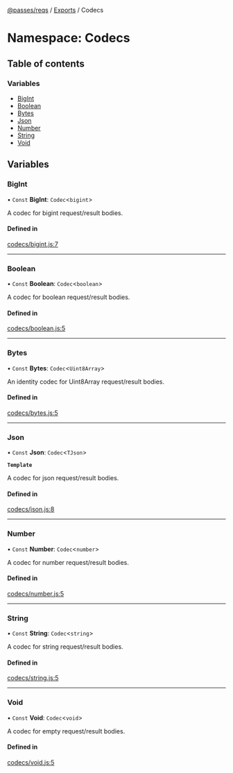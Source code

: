 [@passes/reqs](../README.md) / [Exports](../modules.md) / Codecs

# Namespace: Codecs

## Table of contents

### Variables

- [BigInt](Codecs.md#bigint)
- [Boolean](Codecs.md#boolean)
- [Bytes](Codecs.md#bytes)
- [Json](Codecs.md#json)
- [Number](Codecs.md#number)
- [String](Codecs.md#string)
- [Void](Codecs.md#void)

## Variables

### BigInt

• `Const` **BigInt**: `Codec`\<`bigint`\>

A codec for bigint request/result bodies.

#### Defined in

[codecs/bigint.js:7](https://github.com/passes-org/passes/blob/55014ff/packages/reqs/src/codecs/bigint.js#L7)

___

### Boolean

• `Const` **Boolean**: `Codec`\<`boolean`\>

A codec for boolean request/result bodies.

#### Defined in

[codecs/boolean.js:5](https://github.com/passes-org/passes/blob/55014ff/packages/reqs/src/codecs/boolean.js#L5)

___

### Bytes

• `Const` **Bytes**: `Codec`\<`Uint8Array`\>

An identity codec for Uint8Array request/result bodies.

#### Defined in

[codecs/bytes.js:5](https://github.com/passes-org/passes/blob/55014ff/packages/reqs/src/codecs/bytes.js#L5)

___

### Json

• `Const` **Json**: `Codec`\<`TJson`\>

**`Template`**

A codec for json request/result bodies.

#### Defined in

[codecs/json.js:8](https://github.com/passes-org/passes/blob/55014ff/packages/reqs/src/codecs/json.js#L8)

___

### Number

• `Const` **Number**: `Codec`\<`number`\>

A codec for number request/result bodies.

#### Defined in

[codecs/number.js:5](https://github.com/passes-org/passes/blob/55014ff/packages/reqs/src/codecs/number.js#L5)

___

### String

• `Const` **String**: `Codec`\<`string`\>

A codec for string request/result bodies.

#### Defined in

[codecs/string.js:5](https://github.com/passes-org/passes/blob/55014ff/packages/reqs/src/codecs/string.js#L5)

___

### Void

• `Const` **Void**: `Codec`\<`void`\>

A codec for empty request/result bodies.

#### Defined in

[codecs/void.js:5](https://github.com/passes-org/passes/blob/55014ff/packages/reqs/src/codecs/void.js#L5)
